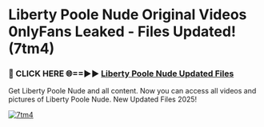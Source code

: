 # Liberty Poole Nude Original Videos 0nlyFans Leaked - Files Updated! (7tm4)

<h3>🔴 CLICK HERE 🌐==►► <a href="https://tinyurl.com/5h6xmrr3" rel="nofollow">Liberty Poole Nude Updated Files</a></h3>

Get Liberty Poole Nude and all content. Now you can access all videos and pictures of Liberty Poole Nude. New Updated Files 2025!

[![7tm4](https://i.imgur.com/KVD873Z.gif)](https://tinyurl.com/5h6xmrr3)
